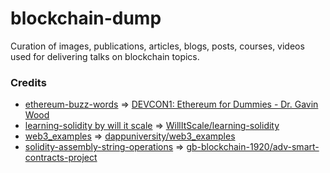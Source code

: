 # blockchain-dump
Curation of images, publications, articles, blogs, posts, courses, videos used for delivering talks on blockchain topics.

### Credits

- [ethereum-buzz-words](./diagrams/ethereum-buzz-words.png) => [DEVCON1: Ethereum for Dummies - Dr. Gavin Wood](https://www.youtube.com/watch?v=U_LK0t_qaPo&t=173s)
- [learning-solidity by will it scale](./learning-resources/learning-solidity) => [WillItScale/learning-solidity](https://github.com/willitscale/learning-solidity)
- [web3_examples](./dapp-examples/web3_examples) => [dappuniversity/web3_examples](https://github.com/dappuniversity/web3_examples)
- [solidity-assembly-string-operations](./dapp-examples/solidity-assembly-string-operations)
 => [gb-blockchain-1920/adv-smart-contracts-project](https://github.com/gb-blockchain-1920/adv-smart-contracts-project.git)
